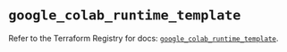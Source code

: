 # `google_colab_runtime_template`

Refer to the Terraform Registry for docs: [`google_colab_runtime_template`](https://registry.terraform.io/providers/hashicorp/google-beta/6.27.0/docs/resources/google_colab_runtime_template).

